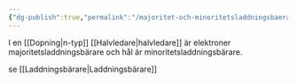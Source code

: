 ```yaml
---
{"dg-publish":true,"permalink":"/majoritet-och-minoritetsladdningsbaerare/","tags":["komponentfysik"]}
---
```



I en [[Dopning\|n-typ]] [[Halvledare\|halvledare]] är elektroner majoritetsladdningsbärare och hål är minoritetsladdningsbärare.




se [[Laddningsbärare\|Laddningsbärare]]